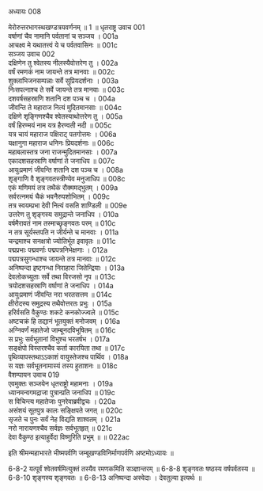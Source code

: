 अध्यायः 008

मेरोरुत्तरभागस्थखण्डत्रयवर्णनम् ॥ 1 ॥
धृतराष्ट्र उवाच 	001  
वर्षाणां चैव नामानि पर्वतानां च सञ्जय ।	001a  
आचक्ष्व मे यथातत्त्वं ये च पर्वतवासिनः ॥	001c  
सञ्जय उवाच 	002  
दक्षिणेन तु श्वेतस्य नीलस्यैवोत्तरेण तु ।	002a  
वर्षं रमणकं नाम जायन्ते तत्र मानवाः ॥	002c  
शुक्लाभिजनसम्पन्नाः सर्वे सुप्रियदर्शनाः ।	003a  
निःसपत्नाश्च ते सर्वे जायन्ते तत्र मानवाः ॥	003c  
दशवर्षसहस्राणि शतानि दश पञ्च च ।	004a  
जीवन्ति ते महाराज नित्यं मुदितमानसाः ॥	004c  
दक्षिणे शृङ्गिणश्चैव श्वेतस्याथोत्तरेण तु ।	005a  
वर्षं हिरण्मयं नाम यत्र हैरण्वती नदी ॥	005c  
यत्र चायं महाराज पक्षिराट् पतगोत्तमः ।	006a  
यक्षानुगा महाराज धनिनः प्रियदर्शनाः ॥	006c  
महाबलास्तत्र जना राजन्मुदितमानसाः ।	007a  
एकादशसहस्राणि वर्षाणां ते जनाधिप ॥	007c  
आयुःप्रमाणं जीवन्ति शतानि दश पञ्च च ।	008a  
शृङ्गाणि वै शृङ्गवतस्त्रीण्येव मनुजाधिप ॥	008c  
एकं मणिमयं तत्र तथैकं रौक्ममद्भुतम् ।	009a  
सर्वरत्नमयं चैकं भवनैरुपशोभितम् ।	009c  
तत्र स्वयम्प्रभा देवी नित्यं वसति शाण्डिली ॥	009e  
उत्तरेण तु शृङ्गस्य समुद्रान्ते जनाधिप ।	010a  
वर्षमैरावतं नाम तस्माच्छृङ्गवतः परम् ॥	010c  
न तत्र सूर्यस्तपति न जीर्यन्ते च मानवाः ।	011a  
चन्द्रमाश्च सनक्षत्रो ज्योतिर्भूत इवावृतः ॥	011c  
पद्मप्रभाः पद्मवर्णाः पद्मपत्रनिभेक्षणाः ।	012a  
पद्मपत्रसुगन्धाश्च जायन्ते तत्र मानवाः ॥	012c  
अनिष्पन्दा इष्टगन्धा निराहारा जितेन्द्रियाः ।	013a  
देवलोकच्युताः सर्वे तथा विरजसो नृप ॥	013c  
त्रयोदशसहस्राणि वर्षाणां ते जनाधिप ।	014a  
आयुःप्रमाणं जीवन्ति नरा भरतसत्तम ॥	014c  
क्षीरोदस्य समुद्रस्य तथैवोत्तरतः प्रभुः ।	015a  
हरिर्वसति वैकुण्ठः शकटे कनकोज्ज्वले ॥	015c  
अष्टचक्रं हि तद्यानं भूतयुक्तं मनोजवम् ।	016a  
अग्निवर्णं महातेजो जाम्बूनदविभूषितम् ॥	016c  
स प्रभुः सर्वभूतानां विभुश्च भरतर्षभ ।	017a  
सङ्क्षेपो विस्तरश्चैव कर्ता कारयिता तथा ॥	017c  
पृथिव्यापस्तथाऽऽकाशं वायुस्तेजश्च पार्थिव ।	018a  
स यज्ञः सर्वभूतनामास्यं तस्य हुताशनः ॥	018c  
वैशम्पायन उवाच 	019  
एवमुक्तः सञ्जयेन धृतराष्ट्रो महामनाः ।	019a  
ध्यानमन्वगमद्राजा पुत्रान्प्रति जनाधिप ॥	019c  
स विचिन्त्य महातेजाः पुनरेवाब्रवीद्वचः ।	020a  
असंशयं सूतपुत्र कालः सङ्क्षिपते जगत् ॥	020c  
सृजते च पुनः सर्वं नेह विद्यति शाश्वतम् ।	021a  
नरो नारायणश्चैव सर्वज्ञः सर्वभूतहृत् ॥	021c  
देवा वैकुण्ठ इत्याहुर्वेदा विष्णुरिति प्रभुम् ॥ ॥	022ac  

इति श्रीमन्महाभारते भीष्मपर्वणि जम्बूखण्डविनिर्माणपर्वणि अष्टमोऽध्यायः ॥

6-8-2 यत्पूर्वं श्वेतवर्षमित्युक्तं तस्यैव रमणकमिति सञ्ज्ञान्तरम् ॥ 6-8-8 शृङ्गवतः षष्ठस्य वर्षपर्वतस्य ॥ 6-8-10 शृङ्गस्य शृङ्गवतः ॥ 6-8-13 अनिष्पन्दा अस्वेदाः । देवतुल्या इत्यर्थः ॥
